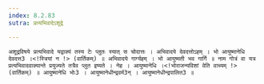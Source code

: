 ```yaml
---
index: 8.2.83
sutra: प्रत्यभिवादेऽशूद्रे

---
```

 	अशूद्रविषये प्रत्यभिवादे यद्वाक्यं तस्य टेः प्लुतः स्यात् स चोदात्तः । अभिवादये देवदत्तोऽहम् । भो आयुष्मानेधि देवदत्त3 ।<!स्त्रियां न !> (वार्तिकम्) ॥ अभिवादये गार्ग्यहम् । भो आयुष्मती भव गार्गि ॥ नाम गोत्रं वा यत्र प्रत्यभिवादवाक्यान्ते प्रयुज्यते तत्रैव प्लुत इष्यते । नेह । आयुष्मानेधि ।<!भोराजन्यविशां वेति वाच्यम् !> (वार्तिकम्) ॥ आयुष्मानेधि भोः3 । आयुष्मानेधीन्द्रवर्म3न् । आयुष्मानेधीन्द्रपालित3 ॥